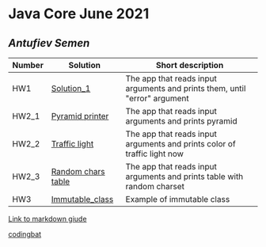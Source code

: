 # Java Core June 2021

## *Antufiev Semen*

| Number | Solution  | Short description
| --- | --- | --- |
| HW1 | [Solution_1](https://github.com/NikolaevArtem/Java_Core_June_2021/tree/feature/SemenAntufiev/src/main/java/homework_1) | The app that reads input arguments and prints them, until "error" argument |
| HW2_1 | [Pyramid printer](https://github.com/NikolaevArtem/Java_Core_June_2021/tree/feature/SemenAntufiev/src/main/java/homework_2/pyramid_printer) | The app that reads input arguments and prints pyramid|
| HW2_2 | [Traffic light](https://github.com/NikolaevArtem/Java_Core_June_2021/tree/feature/SemenAntufiev/src/main/java/homework_2/traffic_light) | The app that reads input arguments and prints color of traffic light now|
| HW2_3 | [Random chars table](https://github.com/NikolaevArtem/Java_Core_June_2021/tree/feature/SemenAntufiev/src/main/java/homework_2/random_chars_table/randomcharstable) | The app that reads input arguments and prints table with random charset|
| HW3 | [Immutable_class](https://github.com/NikolaevArtem/Java_Core_June_2021/tree/feature/SemenAntufiev/src/main/java/homework_3) | Example of immutable class

[Link to markdown giude](https://github.com/adam-p/markdown-here/wiki/Markdown-Cheatsheet)

[codingbat](https://codingbat.com/done?user=alexantufiev@gmail.com&tag=8698341536)
